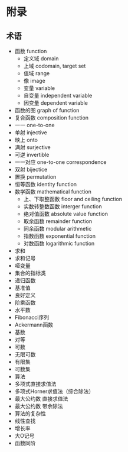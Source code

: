 # 附录

## 术语

  - 函数 function
    * 定义域 domain
    * 上域 codomain, target set
    * 值域 range
    * 像 image
    * 变量 variable
    * 自变量 independent variable
    * 因变量 dependent variable
  - 函数的图 graph of function
  - 复合函数 composition function
  - 一一 one-to-one
  - 单射 injective
  - 映上 onto
  - 满射 surjective
  - 可逆 invertible
  - 一一对应 one-to-one correspondence
  - 双射 bijectice
  - 置换 permutation
  - 恒等函数 identity function
  - 数学函数 mathematical function
    * 上、下取整函数 floor and ceiling function
    * 实数转整数函数 interger function
    * 绝对值函数 absolute value function
    * 取余函数 remainder function
    * 同余函数 modular arithmetic
    * 指数函数 exponential function
    * 对数函数 logarithmic function
  - 求和
  - 求和记号
  - 哑变量
  - 集合的指标类
  - 递归函数
  - 基准值
  - 良好定义
  - 阶乘函数
  - 水平数
  - Fibonacci序列
  - Ackermann函数
  - 基数
  - 对等
  - 可数
  - 无限可数
  - 有限集
  - 可数集
  - 算法
  - 多项式直接求值法
  - 多项式Horner求值法（综合除法）
  - 最大公约数 直接求值法
  - 最大公约数 带余除法
  - 算法的复杂性
  - 线性查找
  - 增长率
  - 大O记号
  - 函数同阶

